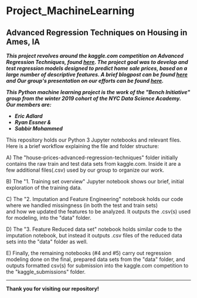 # Project_MachineLearning
## Advanced Regression Techniques on Housing in Ames, IA

_**This project revolves around the kaggle.com competition on Advanced Regression Techniques, found [here](https://www.kaggle.com/c/house-prices-advanced-regression-techniques/). The project goal was to develop and test regression models designed to predict home sale prices, based on a large number of descriptive features. A brief blogpost can be found [here](https://nycdatascience.com/blog/student-works/machine-learning-project/) and Our group's presentation on our efforts can be found [here](https://docs.google.com/presentation/d/1WkYu03gJjzGtiChRyQkntf2fqkcEbRGYk1MqyaaalYw/edit?usp=sharing).**_

_**This Python machine learning project is the work of the "Bench Initiative" group from the winter 2019 cohort of the NYC Data Science Academy. Our members are:**_ 
 - _**Eric Adlard**_
 - _**Ryan Essner &**_
 - _**Sabbir Mohammed**_

This repository holds our Python 3 Jupyter notebooks and relevant files. Here is a brief workflow explaining the file and folder structure:

  A) The "house-prices-advanced-regression-techniques" folder initially contains the raw train and test data sets from kaggle.com.
  Inside it are a few additional files(.csv) used by our group to organize our work.
  
  B) The "1. Training set overview" Jupyter notebook shows our brief, initial exploration of the training data.

  C) The "2. Imputation and Feature Engineering" notebook holds our code where we handled missingness (in both the test and train sets)     
  and how we updated the features to be analyzed. It outputs the .csv(s) used for modeling, into the "data" folder.

  D) The "3. Feature Reduced data set" notebook holds similar code to the imputation notebook, but instead it outputs .csv files of the 
  reduced data sets into the "data" folder as well.

  E) Finally, the remaining notebooks (#4 and #5) carry out regression modeling done on the final, prepared data sets from the "data"
  folder, and outputs formatted csv(s) for submission into the kaggle.com competition to the "kaggle_submissions" folder.  

- - -

**Thank you for visiting our repository!**
